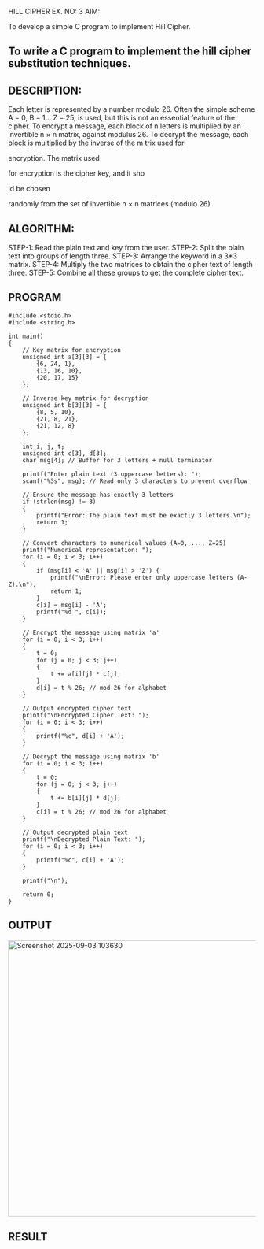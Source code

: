 HILL CIPHER EX. NO: 3 
AIM: 

To develop a simple C program to implement Hill Cipher. 
 
## To write a C program to implement the hill cipher substitution techniques.

## DESCRIPTION:

Each letter is represented by a number modulo 26. Often the simple scheme A = 0, B
= 1... Z = 25, is used, but this is not an essential feature of the cipher. To encrypt a message, each block of n letters is  multiplied by an invertible n × n matrix, against modulus 26. To
decrypt the message, each block is multiplied by the inverse of the m trix used for
 
encryption. The matrix used
 
for encryption is the cipher key, and it sho
 
ld be chosen
 
randomly from the set of invertible n × n matrices (modulo 26).


## ALGORITHM:

STEP-1: 
Read the plain text and key from the user. 
STEP-2: 
Split the plain text into groups of length three. 
STEP-3: 
Arrange the keyword in a 3*3 matrix.
STEP-4: 
Multiply the two matrices to obtain the cipher text of length three.
STEP-5: 
Combine all these groups to get the complete cipher text.

## PROGRAM 
```
#include <stdio.h>
#include <string.h>

int main()
{
    // Key matrix for encryption
    unsigned int a[3][3] = {
        {6, 24, 1},
        {13, 16, 10},
        {20, 17, 15}
    };

    // Inverse key matrix for decryption
    unsigned int b[3][3] = {
        {8, 5, 10},
        {21, 8, 21},
        {21, 12, 8}
    };

    int i, j, t;
    unsigned int c[3], d[3];
    char msg[4]; // Buffer for 3 letters + null terminator

    printf("Enter plain text (3 uppercase letters): ");
    scanf("%3s", msg); // Read only 3 characters to prevent overflow

    // Ensure the message has exactly 3 letters
    if (strlen(msg) != 3)
    {
        printf("Error: The plain text must be exactly 3 letters.\n");
        return 1;
    }

    // Convert characters to numerical values (A=0, ..., Z=25)
    printf("Numerical representation: ");
    for (i = 0; i < 3; i++)
    {
        if (msg[i] < 'A' || msg[i] > 'Z') {
            printf("\nError: Please enter only uppercase letters (A-Z).\n");
            return 1;
        }
        c[i] = msg[i] - 'A';
        printf("%d ", c[i]);
    }

    // Encrypt the message using matrix 'a'
    for (i = 0; i < 3; i++)
    {
        t = 0;
        for (j = 0; j < 3; j++)
        {
            t += a[i][j] * c[j];
        }
        d[i] = t % 26; // mod 26 for alphabet
    }

    // Output encrypted cipher text
    printf("\nEncrypted Cipher Text: ");
    for (i = 0; i < 3; i++)
    {
        printf("%c", d[i] + 'A');
    }

    // Decrypt the message using matrix 'b'
    for (i = 0; i < 3; i++)
    {
        t = 0;
        for (j = 0; j < 3; j++)
        {
            t += b[i][j] * d[j];
        }
        c[i] = t % 26; // mod 26 for alphabet
    }

    // Output decrypted plain text
    printf("\nDecrypted Plain Text: ");
    for (i = 0; i < 3; i++)
    {
        printf("%c", c[i] + 'A');
    }

    printf("\n");

    return 0;
}

```
## OUTPUT

<img width="932" height="561" alt="Screenshot 2025-09-03 103630" src="https://github.com/user-attachments/assets/0de4b083-9b64-486e-bfa6-f381e30d4f8c" />

## RESULT
